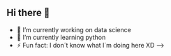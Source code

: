 ## Hi there 👋

- 🔭 I’m currently working on data science
- 🌱 I’m currently learning python
- ⚡ Fun fact: I don´t know what I´m doing here XD
-->
